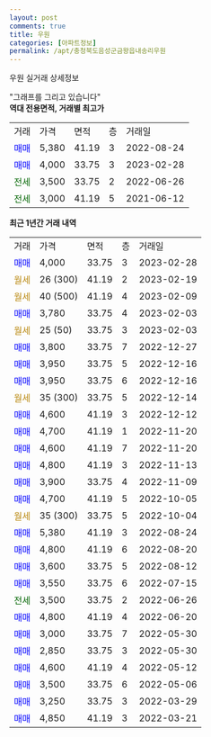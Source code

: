 ```yaml
---
layout: post
comments: true
title: 우원
categories: [아파트정보]
permalink: /apt/충청북도음성군금왕읍내송리우원
---
```


우원 실거래 상세정보

<script type="text/javascript">
  google.charts.load('current', {'packages':['line', 'corechart']});
  google.charts.setOnLoadCallback(drawChart);

  function drawChart() {
    var data = new google.visualization.DataTable();
    data.addColumn('date', '거래일');
    data.addColumn('number', "매매");
    data.addColumn('number', "전세");
    data.addColumn('number', "전매");

    data.addRows([[new Date(Date.parse("2023-02-28")), 4000, null, null], [new Date(Date.parse("2023-02-19")), null, null, null], [new Date(Date.parse("2023-02-09")), null, null, null], [new Date(Date.parse("2023-02-03")), 3780, null, null], [new Date(Date.parse("2023-02-03")), null, null, null], [new Date(Date.parse("2022-12-27")), 3800, null, null], [new Date(Date.parse("2022-12-16")), 3950, null, null], [new Date(Date.parse("2022-12-16")), 3950, null, null], [new Date(Date.parse("2022-12-14")), null, null, null], [new Date(Date.parse("2022-12-12")), 4600, null, null], [new Date(Date.parse("2022-11-20")), 4700, null, null], [new Date(Date.parse("2022-11-20")), 4600, null, null], [new Date(Date.parse("2022-11-13")), 4800, null, null], [new Date(Date.parse("2022-11-09")), 3900, null, null], [new Date(Date.parse("2022-10-05")), 4700, null, null], [new Date(Date.parse("2022-10-04")), null, null, null], [new Date(Date.parse("2022-08-24")), 5380, null, null], [new Date(Date.parse("2022-08-20")), 4800, null, null], [new Date(Date.parse("2022-08-12")), 3600, null, null], [new Date(Date.parse("2022-07-15")), 3550, null, null], [new Date(Date.parse("2022-06-26")), null, 3500, null], [new Date(Date.parse("2022-06-20")), 4800, null, null], [new Date(Date.parse("2022-05-30")), 3000, null, null], [new Date(Date.parse("2022-05-30")), 2850, null, null], [new Date(Date.parse("2022-05-12")), 4600, null, null], [new Date(Date.parse("2022-05-06")), 3500, null, null], [new Date(Date.parse("2022-03-29")), 3250, null, null], [new Date(Date.parse("2022-03-21")), 4850, null, null]]);

    var options = {
      hAxis: {
        format: 'yyyy/MM/dd'
      },    
      lineWidth: 0,
      pointsVisible: true,    
      title: '최근 1년간 유형별 실거래가 분포',
      legend: { position: 'bottom' }
    };

    var formatter = new google.visualization.NumberFormat({pattern:'###,###'} );
    formatter.format(data, 1);
    formatter.format(data, 2);
    
    setTimeout(function() {
        var chart = new google.visualization.LineChart(document.getElementById('columnchart_material'));
        chart.draw(data, (options));
        document.getElementById('loading').style.display = 'none';
    }, 200);
  }
</script>


<div id="loading" style="z-index:20; display: block; margin-left: 0px">"그래프를 그리고 있습니다"</div>
<div id="columnchart_material" style="width: 95%; margin-left: 0px; display: block"></div>
<!-- contents start -->
<b>역대 전용면적, 거래별 최고가</b>
<table class="sortable">
    <tr>
      <td>거래</td>
      <td>가격</td>
      <td>면적</td>
      <td>층</td>
      <td>거래일</td>
    </tr>
        <tr>
          <td><a style="color: blue">매매</a></td>
          <td>5,380</td>
          <td>41.19</td>
          <td>3</td>
          <td>2022-08-24</td>
        </tr>            <tr>
          <td><a style="color: blue">매매</a></td>
          <td>4,000</td>
          <td>33.75</td>
          <td>3</td>
          <td>2023-02-28</td>
        </tr>        
        <tr>
              <td><a style="color: darkgreen">전세</a></td>
              <td>3,500</td>
              <td>33.75</td>
              <td>2</td>
              <td>2022-06-26</td>
            </tr>            <tr>
              <td><a style="color: darkgreen">전세</a></td>
              <td>3,000</td>
              <td>41.19</td>
              <td>5</td>
              <td>2021-06-12</td>
            </tr>        
    
</table>

<b>최근 1년간 거래 내역</b>

<table class="sortable">
    <tr>
      <td>거래</td>
      <td>가격</td>
      <td>면적</td>
      <td>층</td>
      <td>거래일</td>
    </tr>
    <tr>
      <td><a style="color: blue">매매</a></td>
      <td>4,000</td>
      <td>33.75</td>
      <td>3</td>
      <td>2023-02-28</td>
    </tr>          <tr>
      <td><a style="color: darkgoldenrod">월세</a></td>
      <td>26 (300)</td>
      <td>41.19</td>
      <td>2</td>
      <td>2023-02-19</td>
    </tr>          <tr>
      <td><a style="color: darkgoldenrod">월세</a></td>
      <td>40 (500)</td>
      <td>41.19</td>
      <td>4</td>
      <td>2023-02-09</td>
    </tr>          <tr>
      <td><a style="color: blue">매매</a></td>
      <td>3,780</td>
      <td>33.75</td>
      <td>4</td>
      <td>2023-02-03</td>
    </tr>          <tr>
      <td><a style="color: darkgoldenrod">월세</a></td>
      <td>25 (50)</td>
      <td>33.75</td>
      <td>3</td>
      <td>2023-02-03</td>
    </tr>          <tr>
      <td><a style="color: blue">매매</a></td>
      <td>3,800</td>
      <td>33.75</td>
      <td>7</td>
      <td>2022-12-27</td>
    </tr>          <tr>
      <td><a style="color: blue">매매</a></td>
      <td>3,950</td>
      <td>33.75</td>
      <td>5</td>
      <td>2022-12-16</td>
    </tr>          <tr>
      <td><a style="color: blue">매매</a></td>
      <td>3,950</td>
      <td>33.75</td>
      <td>6</td>
      <td>2022-12-16</td>
    </tr>          <tr>
      <td><a style="color: darkgoldenrod">월세</a></td>
      <td>35 (300)</td>
      <td>33.75</td>
      <td>5</td>
      <td>2022-12-14</td>
    </tr>          <tr>
      <td><a style="color: blue">매매</a></td>
      <td>4,600</td>
      <td>41.19</td>
      <td>3</td>
      <td>2022-12-12</td>
    </tr>          <tr>
      <td><a style="color: blue">매매</a></td>
      <td>4,700</td>
      <td>41.19</td>
      <td>1</td>
      <td>2022-11-20</td>
    </tr>          <tr>
      <td><a style="color: blue">매매</a></td>
      <td>4,600</td>
      <td>41.19</td>
      <td>7</td>
      <td>2022-11-20</td>
    </tr>          <tr>
      <td><a style="color: blue">매매</a></td>
      <td>4,800</td>
      <td>41.19</td>
      <td>3</td>
      <td>2022-11-13</td>
    </tr>          <tr>
      <td><a style="color: blue">매매</a></td>
      <td>3,900</td>
      <td>33.75</td>
      <td>4</td>
      <td>2022-11-09</td>
    </tr>          <tr>
      <td><a style="color: blue">매매</a></td>
      <td>4,700</td>
      <td>41.19</td>
      <td>5</td>
      <td>2022-10-05</td>
    </tr>          <tr>
      <td><a style="color: darkgoldenrod">월세</a></td>
      <td>35 (300)</td>
      <td>33.75</td>
      <td>5</td>
      <td>2022-10-04</td>
    </tr>          <tr>
      <td><a style="color: blue">매매</a></td>
      <td>5,380</td>
      <td>41.19</td>
      <td>3</td>
      <td>2022-08-24</td>
    </tr>          <tr>
      <td><a style="color: blue">매매</a></td>
      <td>4,800</td>
      <td>41.19</td>
      <td>6</td>
      <td>2022-08-20</td>
    </tr>          <tr>
      <td><a style="color: blue">매매</a></td>
      <td>3,600</td>
      <td>33.75</td>
      <td>5</td>
      <td>2022-08-12</td>
    </tr>          <tr>
      <td><a style="color: blue">매매</a></td>
      <td>3,550</td>
      <td>33.75</td>
      <td>6</td>
      <td>2022-07-15</td>
    </tr>          <tr>
      <td><a style="color: darkgreen">전세</a></td>
      <td>3,500</td>
      <td>33.75</td>
      <td>2</td>
      <td>2022-06-26</td>
    </tr>          <tr>
      <td><a style="color: blue">매매</a></td>
      <td>4,800</td>
      <td>41.19</td>
      <td>4</td>
      <td>2022-06-20</td>
    </tr>          <tr>
      <td><a style="color: blue">매매</a></td>
      <td>3,000</td>
      <td>33.75</td>
      <td>7</td>
      <td>2022-05-30</td>
    </tr>          <tr>
      <td><a style="color: blue">매매</a></td>
      <td>2,850</td>
      <td>33.75</td>
      <td>3</td>
      <td>2022-05-30</td>
    </tr>          <tr>
      <td><a style="color: blue">매매</a></td>
      <td>4,600</td>
      <td>41.19</td>
      <td>4</td>
      <td>2022-05-12</td>
    </tr>          <tr>
      <td><a style="color: blue">매매</a></td>
      <td>3,500</td>
      <td>33.75</td>
      <td>6</td>
      <td>2022-05-06</td>
    </tr>          <tr>
      <td><a style="color: blue">매매</a></td>
      <td>3,250</td>
      <td>33.75</td>
      <td>3</td>
      <td>2022-03-29</td>
    </tr>          <tr>
      <td><a style="color: blue">매매</a></td>
      <td>4,850</td>
      <td>41.19</td>
      <td>3</td>
      <td>2022-03-21</td>
    </tr>      </table>
<!-- contents end -->    

